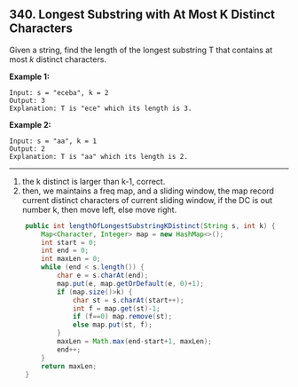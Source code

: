 ## 340. Longest Substring with At Most K Distinct Characters

Given a string, find the length of the longest substring T that contains at most *k* distinct characters.

**Example 1:**

```
Input: s = "eceba", k = 2
Output: 3
Explanation: T is "ece" which its length is 3.
```

**Example 2:**

```
Input: s = "aa", k = 1
Output: 2
Explanation: T is "aa" which its length is 2.
```

---

1. the k distinct is larger than k-1, correct.
2. then, we maintains a freq map, and a sliding window, the map record current distinct characters of current sliding window, if the DC is out number k, then move left, else move right.

```java
    public int lengthOfLongestSubstringKDistinct(String s, int k) {
        Map<Character, Integer> map = new HashMap<>();
        int start = 0;
        int end = 0;
        int maxLen = 0;
        while (end < s.length()) {
            char e = s.charAt(end);
            map.put(e, map.getOrDefault(e, 0)+1);
            if (map.size()>k) {
                char st = s.charAt(start++);
                int f = map.get(st)-1;
                if (f==0) map.remove(st);
                else map.put(st, f);
            }
            maxLen = Math.max(end-start+1, maxLen);
            end++;
        }
        return maxLen;
    }
```

